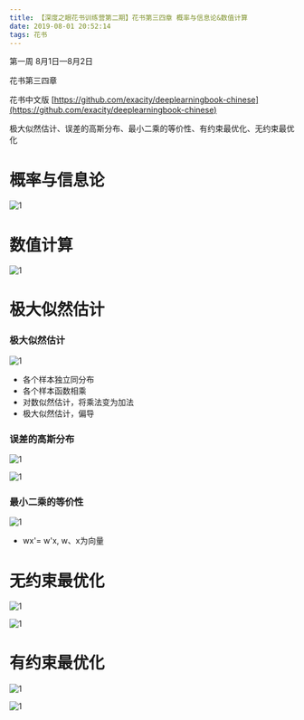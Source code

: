 ```yaml
---
title: 【深度之眼花书训练营第二期】花书第三四章 概率与信息论&数值计算
date: 2019-08-01 20:52:14
tags: 花书
---
```


第一周 8月1日—8月2日

花书第三四章

花书中文版 [https://github.com/exacity/deeplearningbook-chinese](https://github.com/exacity/deeplearningbook-chinese)


极大似然估计、误差的高斯分布、最小二乘的等价性、有约束最优化、无约束最优化

<!--more-->


# 概率与信息论


![1](花书三四章/20.png)


# 数值计算

![1](花书三四章/2.png)


# 极大似然估计

### 极大似然估计

![1](花书三四章/3.png)

- 各个样本独立同分布
- 各个样本函数相乘
- 对数似然估计，将乘法变为加法
- 极大似然估计，偏导

### 误差的高斯分布



![1](花书三四章/5.png)

![1](花书三四章/4.jpg)


### 最小二乘的等价性

![1](花书三四章/7.png)

- wx'= w'x, w、x为向量

# 无约束最优化

![1](花书三四章/9.jpg)

![1](花书三四章/10.png)


# 有约束最优化

![1](花书三四章/11.png)

![1](花书三四章/12.png)

